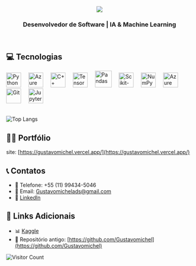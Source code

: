 <h1 align="center">
  <img src="https://readme-typing-svg.herokuapp.com/?font=Righteous&size=35&center=true&vCenter=true&width=500&height=70&duration=4000&lines=Olá!+👋;Sou+Gustavo+Michel!;" />
</h1>
<h3 align="center">Desenvolvedor de Software | IA & Machine Learning</h3>
<br/>

## 💻 Tecnologias
<div align="left">
  <img src="https://cdn.jsdelivr.net/gh/devicons/devicon@latest/icons/python/python-original.svg" height="40" alt="Python" />  
  <img width="12" />
  <img src="https://cdn.jsdelivr.net/gh/devicons/devicon@latest/icons/azuresqldatabase/azuresqldatabase-original.svg" height="40" alt="Azure SQL Database"/>
  <img width="12" />
  <img src="https://skillicons.dev/icons?i=cpp" height="40" alt="C++"/>
  <img width="12" />
  <img src="https://cdn.jsdelivr.net/gh/devicons/devicon/icons/tensorflow/tensorflow-original.svg" height="40" alt="TensorFlow"/>
  <img width="12" />
  <img src="https://cdn.jsdelivr.net/gh/devicons/devicon@latest/icons/pandas/pandas-original-wordmark.svg" height="45" alt="Pandas"/>
  <img width="12" />
  <img src="https://cdn.jsdelivr.net/gh/devicons/devicon@latest/icons/scikitlearn/scikitlearn-original.svg" height="40" alt="Scikit-learn"/>
  <img width="12" />
  <img src="https://cdn.jsdelivr.net/gh/devicons/devicon@latest/icons/numpy/numpy-plain.svg" height="40" alt="NumPy" />
  <img width="12" />
  <img src="https://cdn.jsdelivr.net/gh/devicons/devicon@latest/icons/azure/azure-original.svg" height="40" alt="Azure"/>
  <img width="12" />
  <img src="https://cdn.jsdelivr.net/gh/devicons/devicon/icons/git/git-original.svg" height="40" alt="Git"/>
  <img width="12" />
  <img src="https://cdn.jsdelivr.net/gh/devicons/devicon@latest/icons/jupyter/jupyter-original-wordmark.svg" height="40" alt="Jupyter" /> 
</div>
<br>

![Top Langs](https://github-readme-stats.vercel.app/api/top-langs/?username=Gustavo-michel&theme=dracula&hide_border=false&include_all_commits=false&count_private=false&layout=compact)

## 👨‍💻 Portfólio
site: [https://gustavomichel.vercel.app/](https://gustavomichel.vercel.app/)

## 📞 Contatos
- 📱 Telefone: +55 (11) 99434-5046
- 📧 Email: Gustavomichelads@gmail.com
- 💼 [LinkedIn](https://www.linkedin.com/in/gustavo-michel-araujo/)

## 🔗 Links Adicionais
- 📊 [Kaggle](https://www.kaggle.com/gustavomichel)
- 🧪 Repositório antigo: [https://github.com/Gustavomichel](https://github.com/Gustavomichel)

![Visitor Count](https://visitcount.itsvg.in/api?id=Gustavo-michel&icon=0&color=12)
